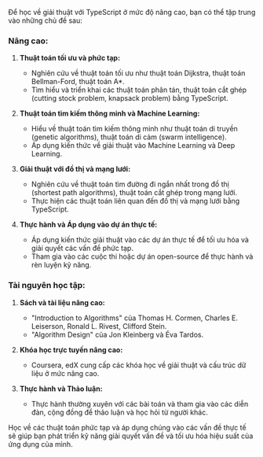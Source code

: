 Để học về giải thuật với TypeScript ở mức độ nâng cao, bạn có thể tập trung vào những chủ đề sau:

### Nâng cao:

1. **Thuật toán tối ưu và phức tạp:**

   - Nghiên cứu về thuật toán tối ưu như thuật toán Dijkstra, thuật toán Bellman-Ford, thuật toán A\*.
   - Tìm hiểu và triển khai các thuật toán phân tán, thuật toán cắt ghép (cutting stock problem, knapsack problem) bằng TypeScript.

2. **Thuật toán tìm kiếm thông minh và Machine Learning:**

   - Hiểu về thuật toán tìm kiếm thông minh như thuật toán di truyền (genetic algorithms), thuật toán di cảm (swarm intelligence).
   - Áp dụng kiến thức về giải thuật vào Machine Learning và Deep Learning.

3. **Giải thuật với đồ thị và mạng lưới:**

   - Nghiên cứu về thuật toán tìm đường đi ngắn nhất trong đồ thị (shortest path algorithms), thuật toán cắt ghép trong mạng lưới.
   - Thực hiện các thuật toán liên quan đến đồ thị và mạng lưới bằng TypeScript.

4. **Thực hành và Áp dụng vào dự án thực tế:**
   - Áp dụng kiến thức giải thuật vào các dự án thực tế để tối ưu hóa và giải quyết các vấn đề phức tạp.
   - Tham gia vào các cuộc thi hoặc dự án open-source để thực hành và rèn luyện kỹ năng.

### Tài nguyên học tập:

1. **Sách và tài liệu nâng cao:**

   - "Introduction to Algorithms" của Thomas H. Cormen, Charles E. Leiserson, Ronald L. Rivest, Clifford Stein.
   - "Algorithm Design" của Jon Kleinberg và Éva Tardos.

2. **Khóa học trực tuyến nâng cao:**

   - Coursera, edX cung cấp các khóa học về giải thuật và cấu trúc dữ liệu ở mức nâng cao.

3. **Thực hành và Thảo luận:**
   - Thực hành thường xuyên với các bài toán và tham gia vào các diễn đàn, cộng đồng để thảo luận và học hỏi từ người khác.

Học về các thuật toán phức tạp và áp dụng chúng vào các vấn đề thực tế sẽ giúp bạn phát triển kỹ năng giải quyết vấn đề và tối ưu hóa hiệu suất của ứng dụng của mình.
